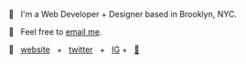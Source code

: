 

🌱 &nbsp;  I'm a Web Developer + Designer based in Brooklyn, NYC. 

💌 &nbsp;  Feel free to [email me](mailto:jexica.ayran@gmail.com). 

🔗 &nbsp;  [website](https://jexica.design/) &nbsp; + &nbsp; [twitter](https://twitter.com/jexicaz_) &nbsp; + &nbsp; [IG](https://www.instagram.com/xica.io/) + &nbsp; [🎵](https://soundcloud.com/xicaz)
